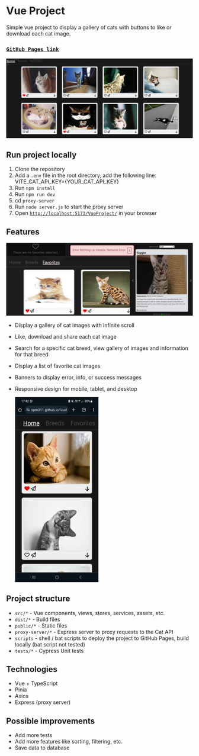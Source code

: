 # Vue Project

Simple vue project to display a gallery of cats with buttons to like or download each cat image.
### [`GitHub Pages link`](https://spin311.github.io/VueProject/)
![Cat Gallery](/images/catGallery.png)

## Run project locally
1. Clone the repository
2. Add a `.env` file in the root directory, add the following line: VITE_CAT_API_KEY={YOUR_CAT_API_KEY}
3. Run `npm install`
4. Run `npm run dev`
5. cd `proxy-server` 
6. Run `node server.js` to start the proxy server
7. Open [`http://localhost:5173/VueProject/`](http://localhost:5173/VueProject/) in your browser

## Features
![Features](/images/features.jpg)
- Display a gallery of cat images with infinite scroll
- Like, download and share each cat image
- Search for a specific cat breed, view gallery of images and information for that breed
- Display a list of favorite cat images
- Banners to display error, info, or success messages
- Responsive design for mobile, tablet, and desktop

  ![Phone View](/images/phoneView.jpg)

## Project structure
- `src/*` - Vue components, views, stores, services, assets, etc.
- `dist/*` - Build files
- `public/*` - Static files
- `proxy-server/*` - Express server to proxy requests to the Cat API
- `scripts` - shell / bat scripts to deploy the project to GitHub Pages, build locally (bat script not tested)
- `tests/*` - Cypress Unit tests


## Technologies
- Vue + TypeScript
- Pinia
- Axios
- Express (proxy server)

## Possible improvements
- Add more tests
- Add more features like sorting, filtering, etc.
- Save data to database
